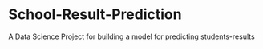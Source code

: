 # School-Result-Prediction
A Data Science Project for building a model for predicting students-results
